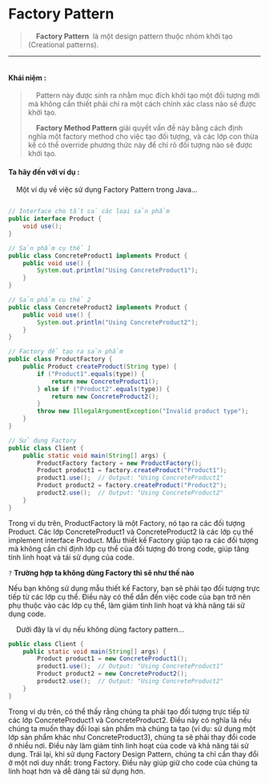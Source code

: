 # Factory Pattern

>     **Factory Pattern**  là một design pattern thuộc nhóm khởi tạo (Creational patterns).

---

<img title="Factory Pattern" src="https://refactoring.guru/images/patterns/content/factory-method/factory-method-en.png?id=cfa26f33dc8473e803fadae0d262100a" alt="" data-align="center" style="zoom:100%;">

#### Khái niệm :

>     Pattern này được sinh ra nhằm mục đích khởi tạo một đối tượng mới mà không cần thiết phải chỉ ra một cách chính xác class nào sẽ được khởi tạo.
> 
>     **Factory Method Pattern** giải quyết vấn đề này bằng cách định nghĩa một factory method cho việc tạo đối tượng, và các lớp con thừa kế có thể override phương thức này để chỉ rõ đối tượng nào sẽ được khởi tạo.

#### Ta hãy đến với ví dụ :

    Một ví dụ về việc sử dụng Factory Pattern trong Java...  

```java

// Interface cho tất cả các loại sản phẩm
public interface Product {
    void use();
}

// Sản phẩm cụ thể 1
public class ConcreteProduct1 implements Product {
    public void use() {
        System.out.println("Using ConcreteProduct1");
    }
}

// Sản phẩm cụ thể 2
public class ConcreteProduct2 implements Product {
    public void use() {
        System.out.println("Using ConcreteProduct2");
    }
}

// Factory để tạo ra sản phẩm
public class ProductFactory {
    public Product createProduct(String type) {
        if ("Product1".equals(type)) {
            return new ConcreteProduct1();
        } else if ("Product2".equals(type)) {
            return new ConcreteProduct2();
        }
        throw new IllegalArgumentException("Invalid product type");
    }
}

// Sử dụng Factory
public class Client {
    public static void main(String[] args) {
        ProductFactory factory = new ProductFactory();
        Product product1 = factory.createProduct("Product1");
        product1.use();  // Output: "Using ConcreteProduct1"
        Product product2 = factory.createProduct("Product2");
        product2.use();  // Output: "Using ConcreteProduct2"
    }
}


```
Trong ví dụ trên, ProductFactory là một Factory, nó tạo ra các đối tượng Product. Các lớp ConcreteProduct1 và ConcreteProduct2 là các lớp cụ thể implement interface Product. Mẫu thiết kế Factory giúp tạo ra các đối tượng mà không cần chỉ định lớp cụ thể của đối tượng đó trong code, giúp tăng tính linh hoạt và tái sử dụng của code.


`?` **Trường hợp ta không dùng Factory thì sẽ như thế nào**

Nếu bạn không sử dụng mẫu thiết kế Factory, bạn sẽ phải tạo đối tượng trực tiếp từ các lớp cụ thể. Điều này có thể dẫn đến việc code của bạn trở nên phụ thuộc vào các lớp cụ thể, làm giảm tính linh hoạt và khả năng tái sử dụng code.

    Dưới đây là ví dụ nếu không dùng factory pattern...

```java
public class Client {
    public static void main(String[] args) {
        Product product1 = new ConcreteProduct1();
        product1.use();  // Output: "Using ConcreteProduct1"
        Product product2 = new ConcreteProduct2();
        product2.use();  // Output: "Using ConcreteProduct2"
    }
}


```

Trong ví dụ trên, có thể thấy rằng chúng ta phải tạo đối tượng trực tiếp từ các lớp ConcreteProduct1 và ConcreteProduct2. Điều này có nghĩa là nếu chúng ta muốn thay đổi loại sản phẩm mà chúng ta tạo (ví dụ: sử dụng một lớp sản phẩm khác như ConcreteProduct3), chúng ta sẽ phải thay đổi code ở nhiều nơi. Điều này làm giảm tính linh hoạt của code và khả năng tái sử dụng. Trái lại, khi sử dụng Factory Design Pattern, chúng ta chỉ cần thay đổi ở một nơi duy nhất: trong Factory. Điều này giúp giữ cho code của chúng ta linh hoạt hơn và dễ dàng tái sử dụng hơn.
